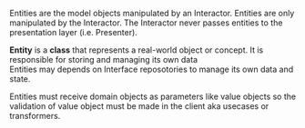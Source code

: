 Entities are the model objects manipulated by an Interactor. Entities are only manipulated by the Interactor. The Interactor never passes entities to the presentation layer (i.e. Presenter).

**Entity** is a **class** that represents a real-world object or concept. It is responsible for storing and managing its own data  
Entities may depends on Interface reposotories to manage its own data and state.

Entities must receive domain objects as parameters like value objects so the validation of value object must be made in the client aka usecases or transformers.
